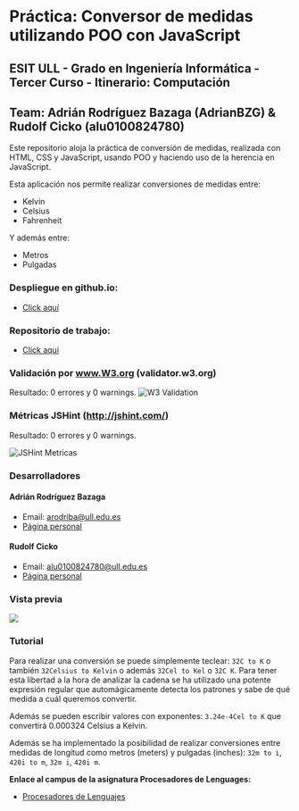 # Práctica: Conversor de medidas utilizando POO con JavaScript
## ESIT ULL - Grado en Ingeniería Informática - Tercer Curso - Itinerario: Computación
## Team: Adrián Rodríguez Bazaga (AdrianBZG) & Rudolf Cicko (alu0100824780)

Este repositorio aloja la práctica de conversión de medidas, realizada con HTML, CSS y JavaScript, usando POO y haciendo uso de la herencia en JavaScript.

Esta aplicación nos permite realizar conversiones de medidas entre:
* Kelvin
* Celsius
* Fahrenheit

Y además entre:
* Metros
* Pulgadas


### Despliegue en github.io:
* [Click aquí](http://adrianbzg.github.io/PL_ObjectOrientedProgramming-in-JS/)

### Repositorio de trabajo:
* [Click aquí](https://github.com/AdrianBZG/PL_ObjectOrientedProgramming-in-JS)

### Validación por www.W3.org (validator.w3.org)
Resultado: 0 errores y 0 warnings.
![W3 Validation](http://i.imgur.com/hqHRNup.png?1 "W3 Validation")

### Métricas JSHint (http://jshint.com/)
Resultado: 0 errores y 0 warnings.

![JSHint Metricas](http://i.imgur.com/4zDVjyW.png?1 "JSHint Metricas")

### Desarrolladores

#### Adrián Rodríguez Bazaga
  - Email: arodriba@ull.edu.es
  - [Página personal](http://adrianbzg.github.io)

#### Rudolf Cicko
  - Email: alu0100824780@ull.edu.es
  - [Página personal](http://alu0100824780.github.io)
  

### Vista previa

![](http://i.imgur.com/SdCLHfK.png?1)

### Tutorial ###
Para realizar una conversión se puede simplemente teclear: `32C to K` o también `32Celsius to Kelvin` o además `32Cel to Kel` o `32C K`. Para tener esta libertad a la hora de analizar la cadena se ha utilizado una potente expresión regular que automágicamente detecta los patrones y sabe de qué medida a cuál queremos convertir.

Además se pueden escribir valores con exponentes: `3.24e-4Cel to K` que convertirá 0.000324 Celsius a Kelvin.

Además se ha implementado la posibilidad de realizar conversiones entre medidas de longitud como metros (meters) y pulgadas (inches): `32m to i`, `420i to m`, `32m i`, `420i m`.



**Enlace al campus de la asignatura Procesadores de Lenguages:**

* [Procesadores de Lenguajes](https://campusvirtual.ull.es/1516/course/view.php?id=178)
